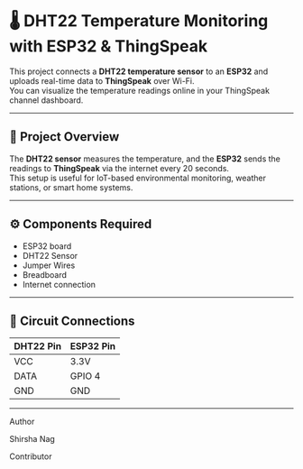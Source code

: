 # 🌡️ DHT22 Temperature Monitoring with ESP32 & ThingSpeak

This project connects a **DHT22 temperature sensor** to an **ESP32** and uploads real-time data to **ThingSpeak** over Wi-Fi.  
You can visualize the temperature readings online in your ThingSpeak channel dashboard.

---

## 🧠 Project Overview

The **DHT22 sensor** measures the temperature, and the **ESP32** sends the readings to **ThingSpeak** via the internet every 20 seconds.  
This setup is useful for IoT-based environmental monitoring, weather stations, or smart home systems.

---

## ⚙️ Components Required

- ESP32 board  
- DHT22 Sensor  
- Jumper Wires  
- Breadboard  
- Internet connection  

---

## 🔌 Circuit Connections

| DHT22 Pin | ESP32 Pin |
|------------|------------|
| VCC        | 3.3V       |
| DATA       | GPIO 4     |
| GND        | GND        |

---

Author 

Shirsha Nag

Contributor
